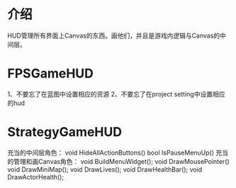 



















# 介绍 #
HUD管理所有界面上Canvas的东西。画他们，并且是游戏内逻辑与Canvas的中间层。

# FPSGameHUD #
1、不要忘了在蓝图中设置相应的资源
2、不要忘了在project setting中设置相应的hud

# StrategyGameHUD #
充当的中间层角色：
void HideAllActionButtons()
bool IsPauseMenuUp()
充当的管理和画Canvas角色：
void BuildMenuWidget();
void DrawMousePointer()
void DrawMiniMap();
void DrawLives();
void DrawHealthBar();
void DrawActorHealth();

